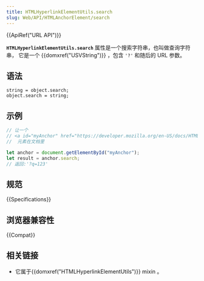 ```yaml
---
title: HTMLHyperlinkElementUtils.search
slug: Web/API/HTMLAnchorElement/search
---
```


{{ApiRef("URL API")}}

**`HTMLHyperlinkElementUtils.search`** 属性是一个搜索字符串，也叫做查询字符串， 它是一个 {{domxref("USVString")}} ，包含 `'?'` 和随后的 URL 参数。

## 语法

```plain
string = object.search;
object.search = string;
```

## 示例

```js
// 让一个
// <a id="myAnchor" href="https://developer.mozilla.org/en-US/docs/HTMLHyperlinkElementUtils.search?q=123" />
//  元素在文档里

let anchor = document.getElementById("myAnchor");
let result = anchor.search;
// 返回:'?q=123'
```

## 规范

{{Specifications}}

## 浏览器兼容性

{{Compat}}

## 相关链接

- 它属于{{domxref("HTMLHyperlinkElementUtils")}} mixin 。
